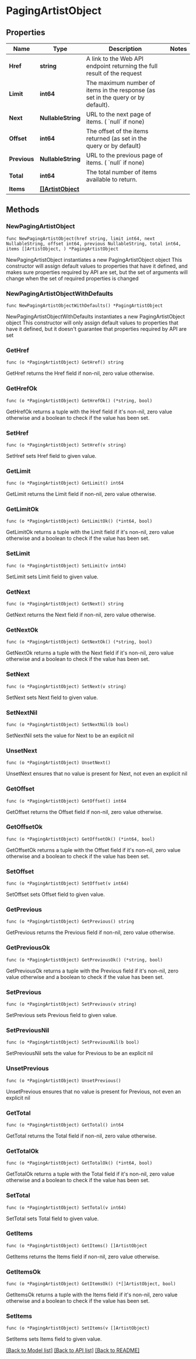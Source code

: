 # PagingArtistObject

## Properties

Name | Type | Description | Notes
------------ | ------------- | ------------- | -------------
**Href** | **string** | A link to the Web API endpoint returning the full result of the request  | 
**Limit** | **int64** | The maximum number of items in the response (as set in the query or by default).  | 
**Next** | **NullableString** | URL to the next page of items. ( &#x60;null&#x60; if none)  | 
**Offset** | **int64** | The offset of the items returned (as set in the query or by default)  | 
**Previous** | **NullableString** | URL to the previous page of items. ( &#x60;null&#x60; if none)  | 
**Total** | **int64** | The total number of items available to return.  | 
**Items** | [**[]ArtistObject**](ArtistObject.md) |  | 

## Methods

### NewPagingArtistObject

`func NewPagingArtistObject(href string, limit int64, next NullableString, offset int64, previous NullableString, total int64, items []ArtistObject, ) *PagingArtistObject`

NewPagingArtistObject instantiates a new PagingArtistObject object
This constructor will assign default values to properties that have it defined,
and makes sure properties required by API are set, but the set of arguments
will change when the set of required properties is changed

### NewPagingArtistObjectWithDefaults

`func NewPagingArtistObjectWithDefaults() *PagingArtistObject`

NewPagingArtistObjectWithDefaults instantiates a new PagingArtistObject object
This constructor will only assign default values to properties that have it defined,
but it doesn't guarantee that properties required by API are set

### GetHref

`func (o *PagingArtistObject) GetHref() string`

GetHref returns the Href field if non-nil, zero value otherwise.

### GetHrefOk

`func (o *PagingArtistObject) GetHrefOk() (*string, bool)`

GetHrefOk returns a tuple with the Href field if it's non-nil, zero value otherwise
and a boolean to check if the value has been set.

### SetHref

`func (o *PagingArtistObject) SetHref(v string)`

SetHref sets Href field to given value.


### GetLimit

`func (o *PagingArtistObject) GetLimit() int64`

GetLimit returns the Limit field if non-nil, zero value otherwise.

### GetLimitOk

`func (o *PagingArtistObject) GetLimitOk() (*int64, bool)`

GetLimitOk returns a tuple with the Limit field if it's non-nil, zero value otherwise
and a boolean to check if the value has been set.

### SetLimit

`func (o *PagingArtistObject) SetLimit(v int64)`

SetLimit sets Limit field to given value.


### GetNext

`func (o *PagingArtistObject) GetNext() string`

GetNext returns the Next field if non-nil, zero value otherwise.

### GetNextOk

`func (o *PagingArtistObject) GetNextOk() (*string, bool)`

GetNextOk returns a tuple with the Next field if it's non-nil, zero value otherwise
and a boolean to check if the value has been set.

### SetNext

`func (o *PagingArtistObject) SetNext(v string)`

SetNext sets Next field to given value.


### SetNextNil

`func (o *PagingArtistObject) SetNextNil(b bool)`

 SetNextNil sets the value for Next to be an explicit nil

### UnsetNext
`func (o *PagingArtistObject) UnsetNext()`

UnsetNext ensures that no value is present for Next, not even an explicit nil
### GetOffset

`func (o *PagingArtistObject) GetOffset() int64`

GetOffset returns the Offset field if non-nil, zero value otherwise.

### GetOffsetOk

`func (o *PagingArtistObject) GetOffsetOk() (*int64, bool)`

GetOffsetOk returns a tuple with the Offset field if it's non-nil, zero value otherwise
and a boolean to check if the value has been set.

### SetOffset

`func (o *PagingArtistObject) SetOffset(v int64)`

SetOffset sets Offset field to given value.


### GetPrevious

`func (o *PagingArtistObject) GetPrevious() string`

GetPrevious returns the Previous field if non-nil, zero value otherwise.

### GetPreviousOk

`func (o *PagingArtistObject) GetPreviousOk() (*string, bool)`

GetPreviousOk returns a tuple with the Previous field if it's non-nil, zero value otherwise
and a boolean to check if the value has been set.

### SetPrevious

`func (o *PagingArtistObject) SetPrevious(v string)`

SetPrevious sets Previous field to given value.


### SetPreviousNil

`func (o *PagingArtistObject) SetPreviousNil(b bool)`

 SetPreviousNil sets the value for Previous to be an explicit nil

### UnsetPrevious
`func (o *PagingArtistObject) UnsetPrevious()`

UnsetPrevious ensures that no value is present for Previous, not even an explicit nil
### GetTotal

`func (o *PagingArtistObject) GetTotal() int64`

GetTotal returns the Total field if non-nil, zero value otherwise.

### GetTotalOk

`func (o *PagingArtistObject) GetTotalOk() (*int64, bool)`

GetTotalOk returns a tuple with the Total field if it's non-nil, zero value otherwise
and a boolean to check if the value has been set.

### SetTotal

`func (o *PagingArtistObject) SetTotal(v int64)`

SetTotal sets Total field to given value.


### GetItems

`func (o *PagingArtistObject) GetItems() []ArtistObject`

GetItems returns the Items field if non-nil, zero value otherwise.

### GetItemsOk

`func (o *PagingArtistObject) GetItemsOk() (*[]ArtistObject, bool)`

GetItemsOk returns a tuple with the Items field if it's non-nil, zero value otherwise
and a boolean to check if the value has been set.

### SetItems

`func (o *PagingArtistObject) SetItems(v []ArtistObject)`

SetItems sets Items field to given value.



[[Back to Model list]](../README.md#documentation-for-models) [[Back to API list]](../README.md#documentation-for-api-endpoints) [[Back to README]](../README.md)


